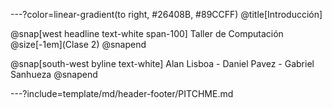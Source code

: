 ---?color=linear-gradient(to right, #26408B, #89CCFF)
@title[Introducción]

@snap[west headline text-white span-100]
Taller de Computación<br>@size[-1em](Clase 2)
@snapend

@snap[south-west byline  text-white]
Alan Lisboa - Daniel Pavez - Gabriel Sanhueza
@snapend

---?include=template/md/header-footer/PITCHME.md
